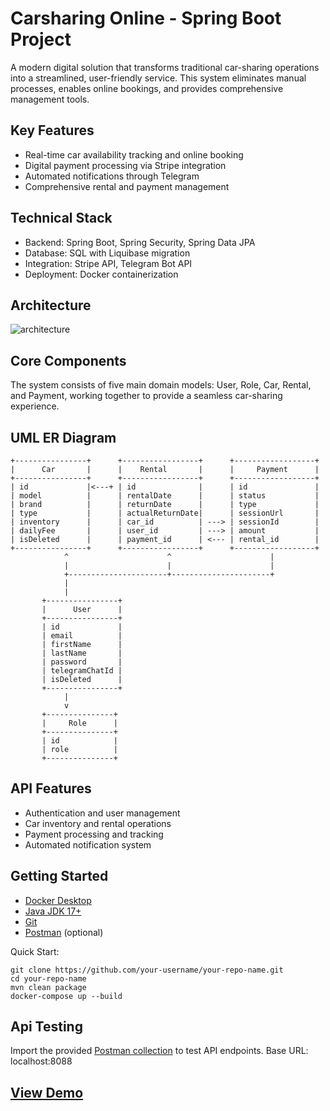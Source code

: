 # Carsharing Online - Spring Boot Project

A modern digital solution that transforms traditional car-sharing operations into a streamlined, user-friendly service. This system eliminates manual processes, enables online bookings, and provides comprehensive management tools.

## Key Features
- Real-time car availability tracking and online booking
- Digital payment processing via Stripe integration
- Automated notifications through Telegram
- Comprehensive rental and payment management

## Technical Stack
- Backend: Spring Boot, Spring Security, Spring Data JPA
- Database: SQL with Liquibase migration
- Integration: Stripe API, Telegram Bot API
- Deployment: Docker containerization

## Architecture

![architecture](https://snipboard.io/v4O3HU.jpg)

## Core Components

The system consists of five main domain models: User, Role, Car, Rental, and Payment, working together to provide a seamless car-sharing experience.

## UML ER Diagram

```
+----------------+      +-----------------+      +------------------+
|      Car       |      |    Rental       |      |     Payment      |
+----------------+      +-----------------+      +------------------+
| id             |<---+ | id              |      | id               |
| model          |      | rentalDate      |      | status           |
| brand          |      | returnDate      |      | type             |
| type           |      | actualReturnDate|      | sessionUrl       |
| inventory      |      | car_id          | ---> | sessionId        |
| dailyFee       |      | user_id         | ---> | amount           |
| isDeleted      |      | payment_id      | <--- | rental_id        |
+----------------+      +-----------------+      +------------------+    
            ^                      ^                      |
            |                      |                      |
            +----------------------+----------------------+
            |
            |
       +----------------+
       |      User      |
       +----------------+
       | id             |
       | email          |
       | firstName      |
       | lastName       |
       | password       |
       | telegramChatId |
       | isDeleted      |
       +----------------+
            |
            v
       +---------------+
       |     Role      |
       +---------------+
       | id            |
       | role          |
       +---------------+
```

## API Features
- Authentication and user management
- Car inventory and rental operations
- Payment processing and tracking
- Automated notification system

## Getting Started
- [Docker Desktop](https://www.docker.com/products/docker-desktop)
- [Java JDK 17+](https://www.oracle.com/java/technologies/javase-downloads.html)
- [Git](https://git-scm.com/)
- [Postman](https://www.postman.com/downloads/) (optional)

Quick Start:

``` plaintext
git clone https://github.com/your-username/your-repo-name.git
cd your-repo-name
mvn clean package
docker-compose up --build
```
## Api Testing
Import the provided [Postman collection](https://www.postman.com/supply-astronomer-36769183/car-sharing-service-management-system/collection/00jmifh/car-sharing-service-management-system?action=share&source=copy-link&creator=34116334) to test API endpoints. Base URL: localhost:8088

## [View Demo](https://olexsandradorofeieiva.wistia.com/medias/vxox3ok1fa) 
